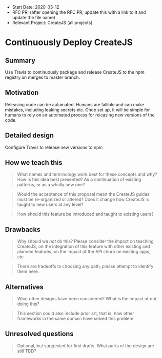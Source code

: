 - Start Date: 2020-03-12
- RFC PR: (after opening the RFC PR, update this with a link to it and update the file name)
- Relevant Project: CreateJS (all projects)

# Continuously Deploy CreateJS

## Summary

Use Travis to continuously package and release CreateJS to the npm registry on merges to master branch.

## Motivation

Releasing code can be automated. Humans are fallible and can make mistakes, including leaking secrets etc. Once set up, it will be simple for humans to rely on an automated process for releasing new versions of the code.

## Detailed design

Configure Travis to release new versions to npm

## How we teach this

> What names and terminology work best for these concepts and why? How is this
idea best presented? As a continuation of existing patterns, or as a
wholly new one?

> Would the acceptance of this proposal mean the CreateJS guides must be
re-organized or altered? Does it change how CreateJS is taught to new users
at any level?

> How should this feature be introduced and taught to existing users?

## Drawbacks

> Why should we *not* do this? Please consider the impact on teaching CreateJS,
on the integration of this feature with other existing and planned features,
on the impact of the API churn on existing apps, etc.

> There are tradeoffs to choosing any path, please attempt to identify them here.

## Alternatives

> What other designs have been considered? What is the impact of not doing this?

> This section could also include prior art, that is, how other frameworks in the same domain have solved this problem.

## Unresolved questions

> Optional, but suggested for first drafts. What parts of the design are still
TBD?
